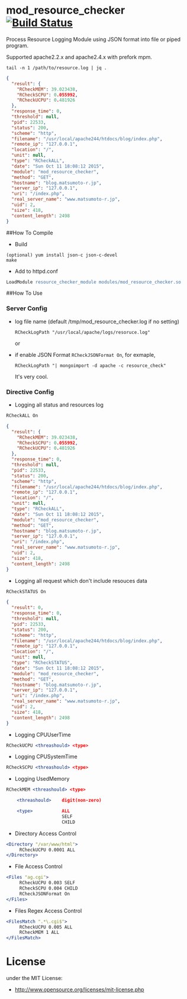 # mod_resource_checker [![Build Status](https://travis-ci.org/matsumoto-r/mod_resource_checker.svg?branch=master)](https://travis-ci.org/matsumoto-r/mod_resource_checker)

Process Resource Logging Module using JSON format into file or piped program.

Supported apache2.2.x and apache2.4.x with prefork mpm.

```
tail -n 1 /path/to/resource.log | jq .
```

```json
{
  "result": {
    "RCheckMEM": 39.023438,
    "RCheckSCPU": 0.055992,
    "RCheckUCPU": 0.481926
  },
  "response_time": 0,
  "threshold": null,
  "pid": 22533,
  "status": 200,
  "scheme": "http",
  "filename": "/usr/local/apache244/htdocs/blog/index.php",
  "remote_ip": "127.0.0.1",
  "location": "/",
  "unit": null,
  "type": "RCheckALL",
  "date": "Sun Oct 11 18:08:12 2015",
  "module": "mod_resource_checker",
  "method": "GET",
  "hostname": "blog.matsumoto-r.jp",
  "server_ip": "127.0.0.1",
  "uri": "/index.php",
  "real_server_name": "www.matsumoto-r.jp",
  "uid": 2,
  "size": 418,
  "content_length": 2498
}
```

##How To Compile
- Build
```
(optional) yum install json-c json-c-devel
make
```

- Add to  httpd.conf
```apache
LoadModule resource_checker_module modules/mod_resource_checker.so
```


##How To Use
### Server Config
- log file name (default /tmp/mod_resource_checker.log if no setting)

    ```
    RCheckLogPath "/usr/local/apache/logs/resoruce.log"
    ```

    or

- if enable JSON Format `RCheckJSONFormat On`, for exmaple,

    ```
    RCheckLogPath "| mongoimport -d apache -c resource_check"
    ```

    It's very cool.


### Directive Config
- Logging all status and resources log

```apache
RCheckALL On
```

```json
{
  "result": {
    "RCheckMEM": 39.023438,
    "RCheckSCPU": 0.055992,
    "RCheckUCPU": 0.481926
  },
  "response_time": 0,
  "threshold": null,
  "pid": 22533,
  "status": 200,
  "scheme": "http",
  "filename": "/usr/local/apache244/htdocs/blog/index.php",
  "remote_ip": "127.0.0.1",
  "location": "/",
  "unit": null,
  "type": "RCheckALL",
  "date": "Sun Oct 11 18:08:12 2015",
  "module": "mod_resource_checker",
  "method": "GET",
  "hostname": "blog.matsumoto-r.jp",
  "server_ip": "127.0.0.1",
  "uri": "/index.php",
  "real_server_name": "www.matsumoto-r.jp",
  "uid": 2,
  "size": 418,
  "content_length": 2498
}
```

- Logging all request which don't include resouces data

```apache
RCheckSTATUS On
```

```json
{
  "result": 0,
  "response_time": 0,
  "threshold": null,
  "pid": 22533,
  "status": 200,
  "scheme": "http",
  "filename": "/usr/local/apache244/htdocs/blog/index.php",
  "remote_ip": "127.0.0.1",
  "location": "/",
  "unit": null,
  "type": "RCheckSTATUS",
  "date": "Sun Oct 11 18:08:12 2015",
  "module": "mod_resource_checker",
  "method": "GET",
  "hostname": "blog.matsumoto-r.jp",
  "server_ip": "127.0.0.1",
  "uri": "/index.php",
  "real_server_name": "www.matsumoto-r.jp",
  "uid": 2,
  "size": 418,
  "content_length": 2498
}
```

- Logging CPUUserTime

```apache
RCheckUCPU <threashould> <type>
```

- Logging CPUSystemTime
```apache
RCheckSCPU <threashould> <type>
```

- Logging UsedMemory
```apache
RCheckMEM <threashould> <type>

    <threashould>    digit(non-zero)

    <type>           ALL
                     SELF
                     CHILD
```

- Directory Access Control
```apache
<Directory "/var/www/html">
     RCheckUCPU 0.0001 ALL
</Directory>
```

- File Access Control
```apache
<Files "ag.cgi">
     RCheckUCPU 0.003 SELF
     RCheckSCPU 0.004 CHILD
     RCheckJSONFormat On
</Files>
```

- Files Regex Access Control
```apache
<FilesMatch ".*\.cgi$">
     RCheckUCPU 0.005 ALL
     RCheckMEM 1 ALL
</FilesMatch>
```

# License
under the MIT License:

* http://www.opensource.org/licenses/mit-license.php
